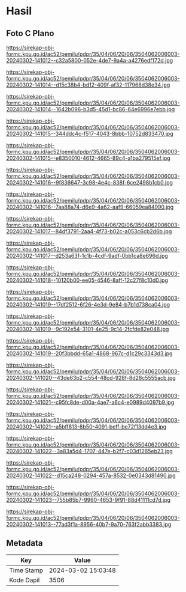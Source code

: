 # Hasil

## Foto C Plano

https://sirekap-obj-formc.kpu.go.id/ac52/pemilu/pdpr/35/04/06/20/06/3504062006003-20240302-141012--c32a5800-052e-4de7-9a4a-a4276edf172d.jpg

https://sirekap-obj-formc.kpu.go.id/ac52/pemilu/pdpr/35/04/06/20/06/3504062006003-20240302-141014--d15c38b4-bd12-409f-af32-117968d38e34.jpg

https://sirekap-obj-formc.kpu.go.id/ac52/pemilu/pdpr/35/04/06/20/06/3504062006003-20240302-141014--1642b096-b3d5-45d1-bc86-64e6996e7ebb.jpg

https://sirekap-obj-formc.kpu.go.id/ac52/pemilu/pdpr/35/04/06/20/06/3504062006003-20240302-141015--344ddc4c-f517-4043-8bbb-10752d833470.jpg

https://sirekap-obj-formc.kpu.go.id/ac52/pemilu/pdpr/35/04/06/20/06/3504062006003-20240302-141015--e8350010-4612-4665-89c4-a1ba279515ef.jpg

https://sirekap-obj-formc.kpu.go.id/ac52/pemilu/pdpr/35/04/06/20/06/3504062006003-20240302-141016--9f836647-3c98-4e4c-838f-6ce2498b1cb0.jpg

https://sirekap-obj-formc.kpu.go.id/ac52/pemilu/pdpr/35/04/06/20/06/3504062006003-20240302-141016--7aa88a74-d6e9-4a62-aaf9-66059ea84990.jpg

https://sirekap-obj-formc.kpu.go.id/ac52/pemilu/pdpr/35/04/06/20/06/3504062006003-20240302-141017--84df3791-2aa4-4f73-b02c-a053c6cb2d6b.jpg

https://sirekap-obj-formc.kpu.go.id/ac52/pemilu/pdpr/35/04/06/20/06/3504062006003-20240302-141017--d253a63f-1c1b-4cdf-9adf-0bb1ca8e696d.jpg

https://sirekap-obj-formc.kpu.go.id/ac52/pemilu/pdpr/35/04/06/20/06/3504062006003-20240302-141018--10120b00-ee05-4546-8aff-12c27f8c10d0.jpg

https://sirekap-obj-formc.kpu.go.id/ac52/pemilu/pdpr/35/04/06/20/06/3504062006003-20240302-141019--17df2512-6f26-4e3d-9e84-b7b1d738ca04.jpg

https://sirekap-obj-formc.kpu.go.id/ac52/pemilu/pdpr/35/04/06/20/06/3504062006003-20240302-141019--9c192e54-3101-4e25-9c14-2fcfde82e048.jpg

https://sirekap-obj-formc.kpu.go.id/ac52/pemilu/pdpr/35/04/06/20/06/3504062006003-20240302-141019--20f3bbdd-65a1-4868-967c-d1c29c3343d3.jpg

https://sirekap-obj-formc.kpu.go.id/ac52/pemilu/pdpr/35/04/06/20/06/3504062006003-20240302-141020--43de63b2-c554-48cd-928f-8d28c5555acb.jpg

https://sirekap-obj-formc.kpu.go.id/ac52/pemilu/pdpr/35/04/06/20/06/3504062006003-20240302-141021--c95fc8de-d00a-4ae7-a6c4-e0989d4097b9.jpg

https://sirekap-obj-formc.kpu.go.id/ac52/pemilu/pdpr/35/04/06/20/06/3504062006003-20240302-141021--a5bff813-8b50-4091-beff-be72f13dd4e3.jpg

https://sirekap-obj-formc.kpu.go.id/ac52/pemilu/pdpr/35/04/06/20/06/3504062006003-20240302-141022--3a83a5d4-1707-447e-b2f7-c03d1265eb23.jpg

https://sirekap-obj-formc.kpu.go.id/ac52/pemilu/pdpr/35/04/06/20/06/3504062006003-20240302-141022--d15ca248-0294-457a-8532-0e0343d81490.jpg

https://sirekap-obj-formc.kpu.go.id/ac52/pemilu/pdpr/35/04/06/20/06/3504062006003-20240302-141023--755b85b7-9960-4653-9f91-88d41111cd7d.jpg

https://sirekap-obj-formc.kpu.go.id/ac52/pemilu/pdpr/35/04/06/20/06/3504062006003-20240302-141013--77ad3f1a-8956-40b7-9a70-763f2abb3383.jpg


## Metadata

| Key        | Value               |
| ---------- | ------------------- |
| Time Stamp | 2024-03-02 15:03:48 |
| Kode Dapil | 3506                |



